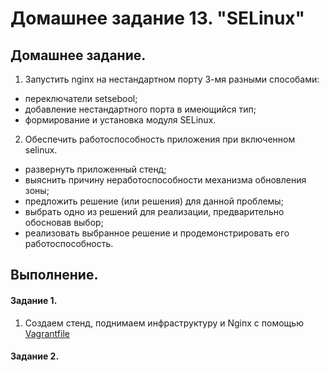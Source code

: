 # Домашнее задание 13. "SELinux"

## Домашнее задание.

1. Запустить nginx на нестандартном порту 3-мя разными способами:
 - переключатели setsebool;
 - добавление нестандартного порта в имеющийся тип;
 - формирование и установка модуля SELinux.
 
2. Обеспечить работоспособность приложения при включенном selinux.

 - развернуть приложенный стенд;
 - выяснить причину неработоспособности механизма обновления зоны;
 - предложить решение (или решения) для данной проблемы;
 - выбрать одно из решений для реализации, предварительно обосновав выбор;
 - реализовать выбранное решение и продемонстрировать его работоспособность.


## Выполнение.

#### Задание 1.

1. Создаем стенд, поднимаем инфраструктуру и Nginx с помощью [Vagrantfile](Vagrantfile)













#### Задание 2.
